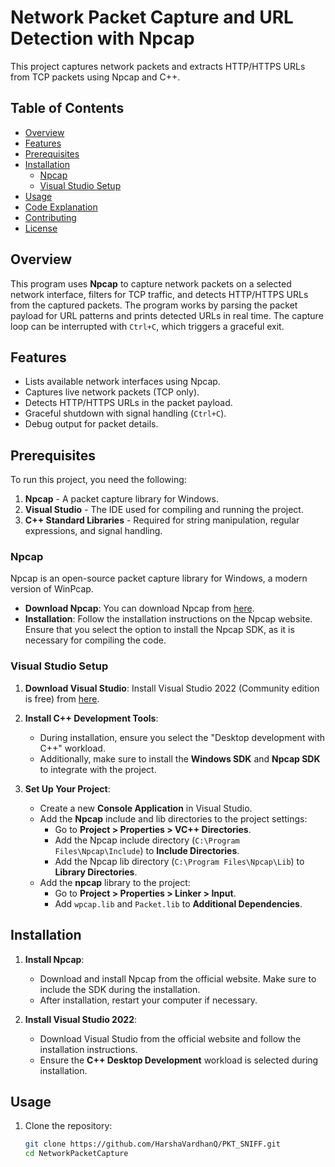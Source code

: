 # Network Packet Capture and URL Detection with Npcap

This project captures network packets and extracts HTTP/HTTPS URLs from TCP packets using Npcap and C++.

## Table of Contents
- [Overview](#overview)
- [Features](#features)
- [Prerequisites](#prerequisites)
- [Installation](#installation)
  - [Npcap](#npcap)
  - [Visual Studio Setup](#visual-studio-setup)
- [Usage](#usage)
- [Code Explanation](#code-explanation)
- [Contributing](#contributing)
- [License](#license)

## Overview

This program uses **Npcap** to capture network packets on a selected network interface, filters for TCP traffic, and detects HTTP/HTTPS URLs from the captured packets. The program works by parsing the packet payload for URL patterns and prints detected URLs in real time. The capture loop can be interrupted with `Ctrl+C`, which triggers a graceful exit.

## Features
- Lists available network interfaces using Npcap.
- Captures live network packets (TCP only).
- Detects HTTP/HTTPS URLs in the packet payload.
- Graceful shutdown with signal handling (`Ctrl+C`).
- Debug output for packet details.

## Prerequisites

To run this project, you need the following:
1. **Npcap** - A packet capture library for Windows.
2. **Visual Studio** - The IDE used for compiling and running the project.
3. **C++ Standard Libraries** - Required for string manipulation, regular expressions, and signal handling.

### Npcap
Npcap is an open-source packet capture library for Windows, a modern version of WinPcap.

- **Download Npcap**: You can download Npcap from [here](https://nmap.org/npcap/).
- **Installation**: Follow the installation instructions on the Npcap website. Ensure that you select the option to install the Npcap SDK, as it is necessary for compiling the code.

### Visual Studio Setup

1. **Download Visual Studio**: Install Visual Studio 2022 (Community edition is free) from [here](https://visualstudio.microsoft.com/downloads/).
   
2. **Install C++ Development Tools**:
   - During installation, ensure you select the "Desktop development with C++" workload.
   - Additionally, make sure to install the **Windows SDK** and **Npcap SDK** to integrate with the project.

3. **Set Up Your Project**:
   - Create a new **Console Application** in Visual Studio.
   - Add the **Npcap** include and lib directories to the project settings:
     - Go to **Project > Properties > VC++ Directories**.
     - Add the Npcap include directory (`C:\Program Files\Npcap\Include`) to **Include Directories**.
     - Add the Npcap lib directory (`C:\Program Files\Npcap\Lib`) to **Library Directories**.
   - Add the **npcap** library to the project:
     - Go to **Project > Properties > Linker > Input**.
     - Add `wpcap.lib` and `Packet.lib` to **Additional Dependencies**.

## Installation

1. **Install Npcap**:
   - Download and install Npcap from the official website. Make sure to include the SDK during the installation.
   - After installation, restart your computer if necessary.

2. **Install Visual Studio 2022**:
   - Download Visual Studio from the official website and follow the installation instructions.
   - Ensure the **C++ Desktop Development** workload is selected during installation.

## Usage

1. Clone the repository:
   ```bash
   git clone https://github.com/HarshaVardhanQ/PKT_SNIFF.git
   cd NetworkPacketCapture
